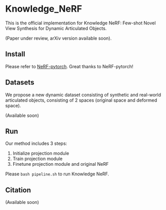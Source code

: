 # Knowledge_NeRF
This is the official implementation for Knowledge NeRF: Few-shot Novel View Synthesis for Dynamic Articulated Objects.

(Paper under review, arXiv version available soon).

## Install

Please refer to [NeRF-pytorch](https://github.com/yenchenlin/nerf-pytorch). Great thanks to NeRF-pytorch!

## Datasets

We propose a new dynamic dataset consisting of synthetic and real-world articulated objects, consisting of 2 spaces (original space and deformed space).

(Available soon)

## Run

Our method includes 3 steps:
1. Initialize projection module
2. Train projection module
3. Finetune projection module and original NeRF

Please `bash pipeline.sh` to run Knowledge NeRF.

## Citation

(Available soon)